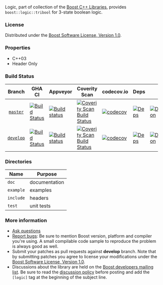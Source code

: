 Logic, part of collection of the [Boost C++ Libraries](https://github.com/boostorg), provides `boost::logic::tribool` for 3-state boolean logic.

### License

Distributed under the [Boost Software License, Version 1.0](https://www.boost.org/LICENSE_1_0.txt).

### Properties

* C++03
* Header Only

### Build Status

<!-- boost-ci/tools/makebadges.sh --project logic --appveyor 8mtghg32sqgc2syg --codecov 2RCqoPxHln --coverity 16173 -->
| Branch          | GHA CI | Appveyor | Coverity Scan | codecov.io | Deps | Docs | Tests |
| :-------------: | ------ | -------- | ------------- | ---------- | ---- | ---- | ----- |
| [`master`](https://github.com/boostorg/logic/tree/master) | [![Build Status](https://github.com/boostorg/logic/actions/workflows/ci.yml/badge.svg?branch=master)](https://github.com/boostorg/logic/actions?query=branch:master) | [![Build status](https://ci.appveyor.com/api/projects/status/8mtghg32sqgc2syg/branch/master?svg=true)](https://ci.appveyor.com/project/cppalliance/logic/branch/master) | [![Coverity Scan Build Status](https://scan.coverity.com/projects/16173/badge.svg)](https://scan.coverity.com/projects/boostorg-logic) | [![codecov](https://codecov.io/gh/boostorg/logic/branch/master/graph/badge.svg?token=2RCqoPxHln)](https://codecov.io/gh/boostorg/logic/tree/master) | [![Deps](https://img.shields.io/badge/deps-master-brightgreen.svg)](https://pdimov.github.io/boostdep-report/master/logic.html) | [![Documentation](https://img.shields.io/badge/docs-master-brightgreen.svg)](https://www.boost.org/doc/libs/master/libs/logic) | [![Enter the Matrix](https://img.shields.io/badge/matrix-master-brightgreen.svg)](https://www.boost.org/development/tests/master/developer/logic.html)
| [`develop`](https://github.com/boostorg/logic/tree/develop) | [![Build Status](https://github.com/boostorg/logic/actions/workflows/ci.yml/badge.svg?branch=develop)](https://github.com/boostorg/logic/actions?query=branch:develop) | [![Build status](https://ci.appveyor.com/api/projects/status/8mtghg32sqgc2syg/branch/develop?svg=true)](https://ci.appveyor.com/project/cppalliance/logic/branch/develop) | [![Coverity Scan Build Status](https://scan.coverity.com/projects/16173/badge.svg)](https://scan.coverity.com/projects/boostorg-logic) | [![codecov](https://codecov.io/gh/boostorg/logic/branch/develop/graph/badge.svg?token=2RCqoPxHln)](https://codecov.io/gh/boostorg/logic/tree/develop) | [![Deps](https://img.shields.io/badge/deps-develop-brightgreen.svg)](https://pdimov.github.io/boostdep-report/develop/logic.html) | [![Documentation](https://img.shields.io/badge/docs-develop-brightgreen.svg)](https://www.boost.org/doc/libs/develop/libs/logic) | [![Enter the Matrix](https://img.shields.io/badge/matrix-develop-brightgreen.svg)](https://www.boost.org/development/tests/develop/developer/logic.html)

### Directories

| Name        | Purpose                        |
| ----------- | ------------------------------ |
| `doc`       | documentation                  |
| `example`   | examples                       |
| `include`   | headers                        |
| `test`      | unit tests                     |

### More information

* [Ask questions](https://stackoverflow.com/questions/ask?tags=c%2B%2B,boost,boost-logic)
* [Report bugs](https://github.com/boostorg/logic/issues): Be sure to mention Boost version, platform and compiler you're using. A small compilable code sample to reproduce the problem is always good as well.
* Submit your patches as pull requests against **develop** branch. Note that by submitting patches you agree to license your modifications under the [Boost Software License, Version 1.0](https://www.boost.org/LICENSE_1_0.txt).
* Discussions about the library are held on the [Boost developers mailing list](https://www.boost.org/community/groups.html#main). Be sure to read the [discussion policy](https://www.boost.org/community/policy.html) before posting and add the `[logic]` tag at the beginning of the subject line.
